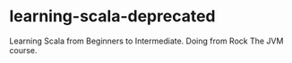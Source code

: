 # learning-scala-deprecated
Learning Scala from Beginners to Intermediate. Doing from Rock The JVM course.
